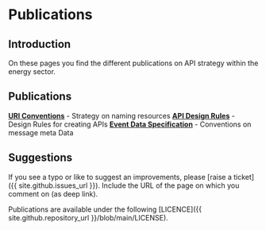 # Publications

## Introduction

On these pages you find the different publications on API strategy within the energy sector. 

## Publications

**[URI Conventions](uri-conventions/)** - Strategy on naming resources
**[API Design Rules](api-design-rules/)** - Design Rules for creating APIs
**[Event Data Specification](event-data-spec/)** - Conventions on message meta Data

## Suggestions

If you see a typo or like to suggest an improvements, please [raise a ticket]({{ site.github.issues_url }}). Include the URL of the page on which you comment on (as deep link).

Publications are available under the following [LICENCE]({{ site.github.repository_url }}/blob/main/LICENSE).